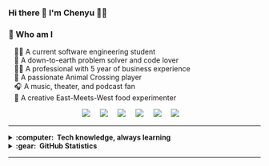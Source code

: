 ### Hi there 👋 I'm Chenyu 👩‍💻

<!--
<img src="images/svg/header_en.svg"></img>
-->



### 👾 Who am I

&nbsp;&nbsp;&nbsp;👩‍🎓 A current software engineering student \
&nbsp;&nbsp;&nbsp;🌱 A down-to-earth problem solver and code lover \
&nbsp;&nbsp;&nbsp;👩‍💼 A professional with 5 year of business experience \
&nbsp;&nbsp;&nbsp;🌸 A passionate Animal Crossing player \
&nbsp;&nbsp;&nbsp;🎧 A music, theater, and podcast fan \
&nbsp;&nbsp;&nbsp;🥘 A creative East-Meets-West food experimenter

<p align="center">
  <a href="mailto:hellochenyuw@gmail.com?subject=Olá%20Chenyu" target="_blank"><img src="https://img.shields.io/badge/gmail-%23D14836.svg?&style=for-the-badge&logo=gmail&logoColor=white" /></a>&nbsp;&nbsp;&nbsp;&nbsp;
  <a href="https://hellochenyu.net" target="_blank"><img src="https://img.shields.io/badge/portfolio-00C7B7?&style=for-the-badge&logo=netlify&logoColor=white" /></a>&nbsp;&nbsp;&nbsp;&nbsp;
    <a href="https://medium.com/@jadeyw7" target="_blank"><img src="https://img.shields.io/badge/Blog-12100E?style=for-the-badge&logo=medium&logoColor=white" /></a>&nbsp;&nbsp;&nbsp;&nbsp;
        <a href="https://www.youtube.com/channel/UCBOItn8XR537qTLlr2UKiaQ" target="_blank"><img src="https://img.shields.io/badge/YouTube-FF0000?style=for-the-badge&logo=youtube&logoColor=white" /></a>&nbsp;&nbsp;&nbsp;&nbsp;
  <a href="https://www.linkedin.com/in/chenyuwang-/" target="_blank"><img src="https://img.shields.io/badge/linkedin-%230077B5.svg?&style=for-the-badge&logo=linkedin&logoColor=white" /></a>&nbsp;&nbsp;&nbsp;&nbsp;
  <a href="https://www.instagram.com/jadey.wang/" target="_blank"><img src="https://img.shields.io/badge/instagram-8B89CC?&style=for-the-badge&logo=instagram&logoColor=white" /></a>&nbsp;&nbsp;&nbsp;&nbsp;
</p>

<hr/>

<details>
  <summary><b>:computer: &nbsp;Tech knowledge, always learning</b></summary>
  <br/>

![HTML5](https://img.shields.io/badge/HTML5-E34F26.svg?&style=flat&logo=html5&logoColor=white)&nbsp;
![CSS3](https://img.shields.io/badge/CSS3-%231572B6.svg?&style=flat&logo=css3&logoColor=white)&nbsp;
![JavaScript](https://img.shields.io/badge/JAVASCRIPT-323330.svg?&style=flat&logo=javascript&logoColor=%23F7DF1E)&nbsp;
![TypeScript](https://img.shields.io/badge/TYPESCRIPT-%23007ACC.svg?&style=flat&logo=typescript&logoColor=white)&nbsp;
![Python](https://img.shields.io/badge/PYTHON-3776AB.svg?&style=flat&logo=python&logoColor=white)&nbsp;
![R](https://img.shields.io/badge/R-276DC3?style=flat&logo=r&logoColor=white)&nbsp;

![NodeJS](https://img.shields.io/badge/NODEJS-339933.svg?&style=flat&logo=node.js&logoColor=white)&nbsp;
![ExpressJS](https://img.shields.io/badge/Express.js-404D59?style=flat)&nbsp;
![React](https://img.shields.io/badge/React-20232A?style=flat&logo=react&logoColor=61DAFB)&nbsp;
![Redux](https://img.shields.io/badge/Redux-593D88?style=flat&logo=redux&logoColor=white)&nbsp;
![React Router](https://img.shields.io/badge/React_Router-CA4245?style=flat&logo=react-router&logoColor=white)&nbsp;
![Flask](https://img.shields.io/badge/Flask-000000?style=flat&logo=flask&logoColor=white)&nbsp;
![JQuery](https://img.shields.io/badge/JQUERY-0769AD.svg?&style=flat&logo=jquery&logoColor=white)&nbsp;
![JSON Web Token](https://img.shields.io/badge/json%20web%20tokens-323330?style=flat&logo=json-web-tokens&logoColor=pink)&nbsp;

![REST API](https://img.shields.io/badge/REST-02569B.svg?&style=flat&logo=rest&logoColor=white)&nbsp;
![GRAPHQL](https://img.shields.io/badge/GRAPHQL-E10098.svg?&style=flat&logo=graphql&logoColor=white)&nbsp;
![JEST](https://img.shields.io/badge/Jest-323330?style=flat&logo=Jest&logoColor=white)&nbsp;
![Testing Library](	https://img.shields.io/badge/testing%20library-323330?style=flat&logo=testing-library&logoColor=red)&nbsp;

![Tailwind CSS](https://img.shields.io/badge/Tailwind_CSS-38B2AC?style=flat&logo=tailwind-css&logoColor=white)&nbsp;
![Bootstrap](https://img.shields.io/badge/Bootstrap-563D7C?style=flat&logo=bootstrap&logoColor=white)&nbsp;
![Material UI](https://img.shields.io/badge/Material--UI-0081CB?style=flat&logo=material-ui&logoColor=white)&nbsp;
![Styled Components](https://img.shields.io/badge/styled--components-DB7093?style=flat&logo=styled-components&logoColor=white)&nbsp;

![MongoDB](https://img.shields.io/badge/MONGODB-47A248.svg?&style=flat&logo=mongodb&logoColor=white)&nbsp;
![Postgres](https://img.shields.io/badge/POSTGRES-%23316192.svg?&style=flat&logo=postgresql&logoColor=white)&nbsp;
![MySQL](https://img.shields.io/badge/MARIADB-4479A1.svg?&style=flat&logo=mariadb&logoColor=white)&nbsp;
![SQLite](https://img.shields.io/badge/SQLITE-003B57.svg?&style=flat&logo=sqlite&logoColor=white)&nbsp; 

![Git](https://img.shields.io/badge/GIT-%23F05033.svg?&style=flat&logo=git&logoColor=white)&nbsp;
![GitHub](https://img.shields.io/badge/GITHUB-%23121011.svg?&style=flat&logo=github&logoColor=white)&nbsp;
![GitLab](https://img.shields.io/badge/GITLAB-%23181717.svg?&style=flat&logo=gitlab&logoColor=white)&nbsp;
![Docker](https://img.shields.io/badge/DOCKER-2496ED.svg?&style=flat&logo=docker&logoColor=white)&nbsp;
![AWS](https://img.shields.io/badge/AMAZON%20AWS-232F3E.svg?&style=flat&logo=amazon-aws&logoColor=white)&nbsp;
![Netlify](https://img.shields.io/badge/Netlify-00C7B7?style=flat&logo=netlify&logoColor=white)&nbsp;
![Heroku](https://img.shields.io/badge/Heroku-430098?style=flat&logo=heroku&logoColor=white)&nbsp;

![VSCode](https://img.shields.io/badge/VSCODE-007ACC.svg?&style=flat&logo=visual-studio-code)&nbsp;
![Eclipse](https://img.shields.io/badge/ECLIPSE-2C2255.svg?&style=flat&logo=eclipse)&nbsp;
![PHOTOSHOP](https://img.shields.io/badge/PHOTOSHOP-31A8FF.svg?&style=flat&logo=adobe-photoshop&logoColor=white)&nbsp;
![Figma](https://img.shields.io/badge/Figma-F24E1E?style=flat&logo=figma&logoColor=white)&nbsp;
![Canva](https://img.shields.io/badge/Canva-%2300C4CC.svg?&style=flat&logo=Canva&logoColor=white)&nbsp;
![Final Cut Pro](https://img.shields.io/badge/Final%20Cut%20Pro-FF9A00?style=flat&logo=final%20cut%20pro&logoColor=white)&nbsp;
![Tableau](https://img.shields.io/badge/Tableau-E97627?style=flat&logo=Tableau&logoColor=white)&nbsp;
</details>


<details>
  <summary><b>:gear: &nbsp;GitHub Statistics</b></summary>
  <br/>
    <p align="center">
        <img height="137px" src="https://github-readme-streak-stats.herokuapp.com/?user=iamchenyu&hide_border=true&theme=nightowl" />
    </p>
    <p align="center">
        <img height="137px" src="https://github-readme-stats.vercel.app/api?username=iamchenyu&hide_title=true&hide_border=true&show_icons=true&include_all_commits=true&count_private=true&line_height=21&theme=nightowl" /> <img height="137px" src="https://github-readme-stats.vercel.app/api/top-langs/?username=iamchenyu&hide=html&hide_title=true&hide_border=true&layout=compact&langs_count=8&theme=nightowl" />
    </p>
</details>

<hr/>


<!--
<p align="right">
<img src="https://komarev.com/ghpvc/?username=iamchenyu&style=plastic&label=Views"><img>
</p>
-->

